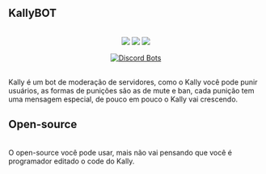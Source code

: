 KallyBOT
-------------
<p align="center">
<br>
<a href="https://lockdzn.glitch.me"><img src="https://img.shields.io/badge/website-lockdzn-orange.svg"></a>
<a href="https://kally.glitch.me"><img src="https://img.shields.io/badge/website-kally-blue.svg"></a>
<a href="https://discordapp.com/invite/fdwadawwadwdawadwadwdawadwadwadwadwaadwSNJJH"><img src="https://discordapp.com/api/guilds/420316735149965322/embed.png?style=shield">
</p>  
<p align="center">
<a href="https://discordbots.org/bot/415288373071183872?utm_source=widget">
  <img src="https://discordbots.org/api/widget/415288373071183872.png?test=123456" alt="Discord Bots" />
</a>
  </p>
<br/>
 Kally é um bot de moderação de servidores, como o Kally você pode punir usuários, as formas de punições são as de mute e ban, cada punição tem uma mensagem  especial, de pouco em pouco o Kally vai crescendo.

Open-source
-------------
<br>
 O open-source você pode usar, mais não vai pensando que você é programador editado o code do Kally.



